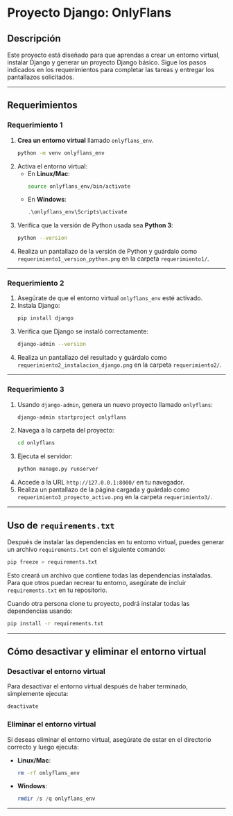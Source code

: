 # Proyecto Django: OnlyFlans

## Descripción

Este proyecto está diseñado para que aprendas a crear un entorno virtual, instalar Django y generar un proyecto Django básico. Sigue los pasos indicados en los requerimientos para completar las tareas y entregar los pantallazos solicitados.

---

## Requerimientos

### Requerimiento 1

1. **Crea un entorno virtual** llamado `onlyflans_env`.
   ```bash
   python -m venv onlyflans_env
   ```
2. Activa el entorno virtual:
   - En **Linux/Mac**:
     ```bash
     source onlyflans_env/bin/activate
     ```
   - En **Windows**:
     ```powershell
     .\onlyflans_env\Scripts\activate
     ```
3. Verifica que la versión de Python usada sea **Python 3**:
   ```bash
   python --version
   ```
4. Realiza un pantallazo de la versión de Python y guárdalo como `requerimiento1_version_python.png` en la carpeta `requerimiento1/`.

---

### Requerimiento 2

1. Asegúrate de que el entorno virtual `onlyflans_env` esté activado.
2. Instala Django:
   ```bash
   pip install django
   ```
3. Verifica que Django se instaló correctamente:
   ```bash
   django-admin --version
   ```
4. Realiza un pantallazo del resultado y guárdalo como `requerimiento2_instalacion_django.png` en la carpeta `requerimiento2/`.

---

### Requerimiento 3

1. Usando `django-admin`, genera un nuevo proyecto llamado `onlyflans`:
   ```bash
   django-admin startproject onlyflans
   ```
2. Navega a la carpeta del proyecto:
   ```bash
   cd onlyflans
   ```
3. Ejecuta el servidor:
   ```bash
   python manage.py runserver
   ```
4. Accede a la URL `http://127.0.0.1:8000/` en tu navegador.
5. Realiza un pantallazo de la página cargada y guárdalo como `requerimiento3_proyecto_activo.png` en la carpeta `requerimiento3/`.

---

## Uso de `requirements.txt`

Después de instalar las dependencias en tu entorno virtual, puedes generar un archivo `requirements.txt` con el siguiente comando:

```bash
pip freeze > requirements.txt
```

Esto creará un archivo que contiene todas las dependencias instaladas. Para que otros puedan recrear tu entorno, asegúrate de incluir `requirements.txt` en tu repositorio.

Cuando otra persona clone tu proyecto, podrá instalar todas las dependencias usando:

```bash
pip install -r requirements.txt
```

---

## Cómo desactivar y eliminar el entorno virtual

### Desactivar el entorno virtual

Para desactivar el entorno virtual después de haber terminado, simplemente ejecuta:

```bash
deactivate
```

### Eliminar el entorno virtual

Si deseas eliminar el entorno virtual, asegúrate de estar en el directorio correcto y luego ejecuta:

- **Linux/Mac**:

  ```bash
  rm -rf onlyflans_env
  ```

- **Windows**:
  ```powershell
  rmdir /s /q onlyflans_env
  ```

---
